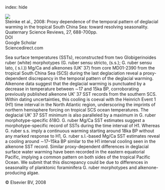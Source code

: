 index: hide

<div class="Citation">
    <div class="Citation-thumb CitationThumb-linked"  data-href="https://doi.org/10.1016/j.quascirev.2007.12.003">
      <img src="https://static.claimspace.cloud/climate-study-static/refs/thumbs/5/Steinke_et_al_2008-thumb.png" />
    </div>

  <div class="Citation-body">
    <div class="Citation-text">Steinke et al., 2008: Proxy dependence of the temporal pattern of deglacial warming in the tropical South China Sea: toward resolving seasonality. <span class="Article-journal">Quaternary Science Reviews, </span><span class="Article-volume">27, </span>688-700pp.</div>
    <div class="Citation-links">
      <div class="CitationLink" data-href="https://doi.org/10.1016/j.quascirev.2007.12.003">
        <div class="CitationLink-icon CitationLink-Doi"></div>
        <div class="CitationLink-text">DOI</div>
      </div>
      <div class="CitationLink" data-href="https://scholar.google.com/scholar?q=10.1016/j.quascirev.2007.12.003">
        <div class="CitationLink-icon CitationLink-Scholar"></div>
        <div class="CitationLink-text">Google Scholar</div>
      </div>
      <div class="CitationLink" data-href="http://www.sciencedirect.com/science/article/pii/S0277379107003630">
        <div class="CitationLink-icon CitationLink-Publisher"></div>
        <div class="CitationLink-text">Sciencedirect.com</div>
      </div>
    </div>
  </div>
</div>

Sea surface temperatures (SSTs), reconstructed from two Globigerinoides ruber (white) morphotypes (G. ruber sensu stricto, (s.s.); G. ruber sensu lato, ( s.l.)) Mg/Ca and alkenones (UK′                      37) from core MD01-2390 from the tropical South China Sea (SCS) during the last deglaciation reveal a proxy-dependent discrepancy in the temporal pattern of the deglacial warming. Alkenone data suggest that the deglacial warming is punctuated by a decrease in temperature between ∼17 and 15ka BP, corroborating previously published alkenone UK′                      37 SST records from the southern SCS. Within dating uncertainties, this cooling is coeval with the Heinrich Event 1 (H1) time interval in the North Atlantic region, underscoring the imprints of northern hemisphere forcing on tropical SCS ocean temperatures. The deglacial UK′                      37 SST minimum is also paralleled by a maximum in G. ruber morphotype-specific δ18O. G. ruber Mg/Ca SST estimates suggest a morphotype-specific record of SSTs during the time interval of H1. Whereas G. ruber s.s. imply a continuous warming starting around 18ka BP without any marked response to H1, G. ruber s.l.-based Mg/Ca SST estimates reveal a cooling around ∼17–15ka BP similar to the H1 interval cooling seen in the alkenone SST record. Similar proxy-dependent differences in deglacial surface water warming have been recorded in the eastern equatorial Pacific, implying a common pattern on both sides of the tropical Pacific Ocean. We submit that this discrepancy could be due to differences in seasonality of planktonic foraminifera G. ruber morphotypes and alkenone-producing algae.

<div class="Citation-copy">
&copy; Elsevier BV, 2008
</div>